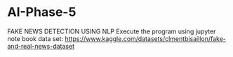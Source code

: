 # AI-Phase-5
FAKE NEWS DETECTION USING NLP
Execute the program using jupyter note book
data set: https://www.kaggle.com/datasets/clmentbisaillon/fake-and-real-news-dataset
